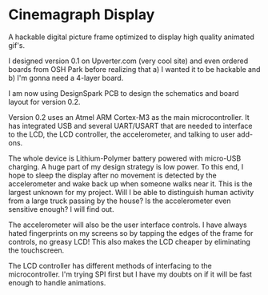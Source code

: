 Cinemagraph Display
==============

A hackable digital picture frame optimized to display high quality animated gif's.

I designed version 0.1 on Upverter.com (very cool site) and even ordered boards from OSH Park before realizing that a) I wanted it to be hackable and b) I'm gonna need a 4-layer board.


I am now using DesignSpark PCB to design the schematics and board layout for version 0.2.

Version 0.2 uses an Atmel ARM Cortex-M3 as the main microcontroller. It has integrated USB and several UART/USART that are needed to interface to the LCD, the LCD controller, the accelerometer, and talking to user add-ons.

The whole device is Lithium-Polymer battery powered with micro-USB charging. A huge part of my design strategy is low power. To this end, I hope to sleep the display after no movement is detected by the accelerometer and wake back up when someone walks near it. This is the largest unknown for my project. Will I be able to distinguish human activity from a large truck passing by the house? Is the accelerometer even sensitive enough? I will find out.

The accelerometer will also be the user interface controls. I have always hated fingerprints on my screens so by tapping the edges of the frame for controls, no greasy LCD! This also makes the LCD cheaper by eliminating the touchscreen.

The LCD controller has different methods of interfacing to the microcontroller. I'm trying SPI first but I have my doubts on if it will be fast enough to handle animations.
